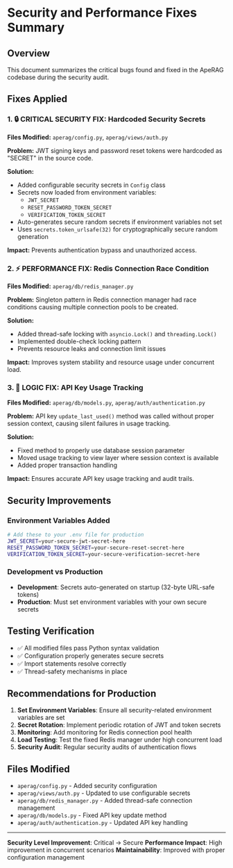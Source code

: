 # Security and Performance Fixes Summary

## Overview
This document summarizes the critical bugs found and fixed in the ApeRAG codebase during the security audit.

## Fixes Applied

### 1. 🔒 **CRITICAL SECURITY FIX**: Hardcoded Security Secrets
**Files Modified:** `aperag/config.py`, `aperag/views/auth.py`

**Problem:** JWT signing keys and password reset tokens were hardcoded as "SECRET" in the source code.

**Solution:**
- Added configurable security secrets in `Config` class
- Secrets now loaded from environment variables:
  - `JWT_SECRET`
  - `RESET_PASSWORD_TOKEN_SECRET` 
  - `VERIFICATION_TOKEN_SECRET`
- Auto-generates secure random secrets if environment variables not set
- Uses `secrets.token_urlsafe(32)` for cryptographically secure random generation

**Impact:** Prevents authentication bypass and unauthorized access.

### 2. ⚡ **PERFORMANCE FIX**: Redis Connection Race Condition
**Files Modified:** `aperag/db/redis_manager.py`

**Problem:** Singleton pattern in Redis connection manager had race conditions causing multiple connection pools to be created.

**Solution:**
- Added thread-safe locking with `asyncio.Lock()` and `threading.Lock()`
- Implemented double-check locking pattern
- Prevents resource leaks and connection limit issues

**Impact:** Improves system stability and resource usage under concurrent load.

### 3. 🔧 **LOGIC FIX**: API Key Usage Tracking
**Files Modified:** `aperag/db/models.py`, `aperag/auth/authentication.py`

**Problem:** API key `update_last_used()` method was called without proper session context, causing silent failures in usage tracking.

**Solution:**
- Fixed method to properly use database session parameter
- Moved usage tracking to view layer where session context is available
- Added proper transaction handling

**Impact:** Ensures accurate API key usage tracking and audit trails.

## Security Improvements

### Environment Variables Added
```bash
# Add these to your .env file for production
JWT_SECRET=your-secure-jwt-secret-here
RESET_PASSWORD_TOKEN_SECRET=your-secure-reset-secret-here
VERIFICATION_TOKEN_SECRET=your-secure-verification-secret-here
```

### Development vs Production
- **Development**: Secrets auto-generated on startup (32-byte URL-safe tokens)
- **Production**: Must set environment variables with your own secure secrets

## Testing Verification
- ✅ All modified files pass Python syntax validation
- ✅ Configuration properly generates secure secrets
- ✅ Import statements resolve correctly
- ✅ Thread-safety mechanisms in place

## Recommendations for Production

1. **Set Environment Variables**: Ensure all security-related environment variables are set
2. **Secret Rotation**: Implement periodic rotation of JWT and token secrets
3. **Monitoring**: Add monitoring for Redis connection pool health
4. **Load Testing**: Test the fixed Redis manager under high concurrent load
5. **Security Audit**: Regular security audits of authentication flows

## Files Modified
- `aperag/config.py` - Added security configuration
- `aperag/views/auth.py` - Updated to use configurable secrets
- `aperag/db/redis_manager.py` - Added thread-safe connection management
- `aperag/db/models.py` - Fixed API key update method
- `aperag/auth/authentication.py` - Updated API key handling

---

**Security Level Improvement**: Critical → Secure
**Performance Impact**: High improvement in concurrent scenarios
**Maintainability**: Improved with proper configuration management